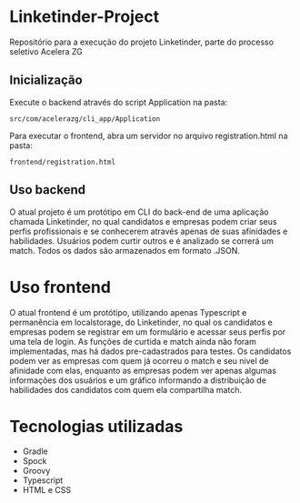 # Linketinder-Project
Repositório para a execução do projeto Linketinder, parte do processo seletivo Acelera ZG

## Inicialização

Execute o backend através do script Application na pasta:

```
src/com/acelerazg/cli_app/Application
```

Para executar o frontend, abra um servidor no arquivo registration.html na pasta:

```
frontend/registration.html
```

## Uso backend

O atual projeto é um protótipo em CLI do back-end de uma aplicação chamada Linketinder, no qual candidatos e empresas podem criar seus perfis profissionais e se conhecerem através apenas de suas afinidades e habilidades. Usuários podem curtir outros e é analizado se correrá um match. Todos os dados são armazenados em formato .JSON.

# Uso frontend

O atual frontend é um protótipo, utilizando apenas Typescript e permanência em localstorage, do Linketinder, no qual os candidatos e empresas podem se registrar em um formulário e acessar seus perfis por uma tela de login. As funções de curtida e match ainda não foram implementadas, mas há dados pre-cadastrados para testes. Os candidatos podem ver as empresas com quem já ocorreu o match e seu nivel de afinidade com elas, enquanto as empresas podem ver apenas algumas informações dos usuários e um gráfico informando a distribuição de habilidades dos candidatos com quem ela compartilha match.

# Tecnologias utilizadas

- Gradle
- Spock
- Groovy
- Typescript
- HTML e CSS